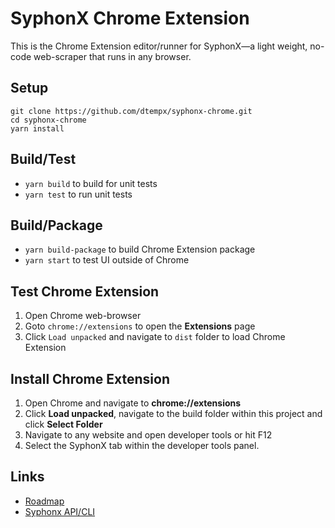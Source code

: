 # SyphonX Chrome Extension

This is the Chrome Extension editor/runner for SyphonX—a light weight, no-code web-scraper that runs in any browser.


## Setup
```
git clone https://github.com/dtempx/syphonx-chrome.git
cd syphonx-chrome
yarn install
```


## Build/Test
* `yarn build` to build for unit tests
* `yarn test` to run unit tests


## Build/Package
* `yarn build-package` to build Chrome Extension package
* `yarn start` to test UI outside of Chrome


## Test Chrome Extension
1. Open Chrome web-browser
2. Goto `chrome://extensions` to open the **Extensions** page
3. Click `Load unpacked` and navigate to `dist` folder to load Chrome Extension


## Install Chrome Extension
1. Open Chrome and navigate to **chrome://extensions**
2. Click **Load unpacked**, navigate to the build folder within this project and click **Select Folder**
3. Navigate to any website and open developer tools or hit F12
4. Select the SyphonX tab within the developer tools panel.


## Links
* [Roadmap](documentation/roadmap.md)
* [Syphonx API/CLI](https://github.com/dtempx/syphonx)
